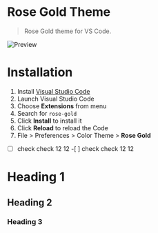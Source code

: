 # Rose Gold Theme

> Rose Gold theme for VS Code.

![Preview](images/preview.gif)

# Installation

1.  Install [Visual Studio Code](https://code.visualstudio.com/)
2.  Launch Visual Studio Code
3.  Choose **Extensions** from menu
4.  Search for `rose-gold`
5.  Click **Install** to install it
6.  Click **Reload** to reload the Code
7.  File > Preferences > Color Theme > **Rose Gold**

-[ ] check check 12 12 -[ ] check check 12 12

# Heading 1

## Heading 2

### Heading 3
